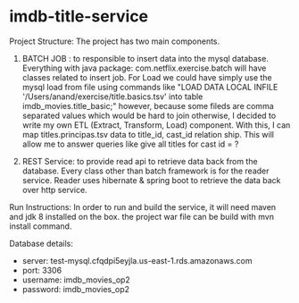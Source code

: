 # imdb-title-service

Project Structure:
  The project has two main components. 
   1. BATCH JOB : to responsible to insert data into the mysql database. 
        Everything with java package: com.netflix.exercise.batch will have classes related to insert job.  For Load we could have simply use the mysql load from file using commands like "LOAD DATA LOCAL INFILE '/Users/anand/exercise/title.basics.tsv' into table imdb_movies.title_basic;" however, because some fileds are comma separated values which would be hard to join otherwise, I decided to write my own ETL (Extract, Transform, Load) component. With this, I can map titles.principas.tsv data to  title_id, cast_id relation ship. This will allow me to answer queries like give all titles for cast id = ? 
        
   2. REST Service: to provide read api to retrieve data back from the database.
        Every class other than batch framework is for the reader service. Reader uses hibernate & spring boot to retrieve the data back over http service.
   
   
Run Instructions:
In order to run and build the service, it will need maven and jdk 8 installed on the box. the project war file can be build with mvn install command.

Database details:

* server: test-mysql.cfqdpi5eyjla.us-east-1.rds.amazonaws.com
* port: 3306
* username: imdb_movies_op2
* password: imdb_movies_op2
